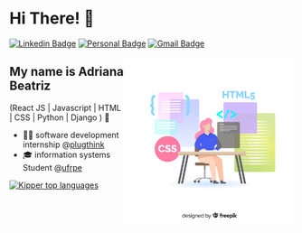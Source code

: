 
<h1>Hi There! 👋</h1>

[![Linkedin Badge](https://img.shields.io/badge/-LinkedIn-E966A0?style=flat-square&logo=Linkedin&logoColor=white&link=https://www.linkedin.com/in/adrianabeatriz3/)](https://www.linkedin.com/in/adrianabeatriz3/)
[![Personal Badge](https://img.shields.io/badge/-Website-E966A0?style=flat-square&logo=Me&logoColor=white&link=)]()
[![Gmail Badge](https://img.shields.io/badge/-adrianabeatriiz900@gmail.com-E966A0?style=flat-square&logo=Gmail&logoColor=white&link=mailto:adrianabeatriiz900@gmail.com)](mailto:adrianabeatriiz900@gmail.com)

<img align="right" alt="image" src="./girlCode.jpg"  width="300px"/>

## My name is Adriana Beatriz
(React JS | Javascript | HTML | CSS | Python | Django ) 🚀
- 👩‍💻 software development internship @[plugthink](https://plugthink.com/)
- 🎓 information systems Student @[ufrpe](https://www.ufrpe.br/)

<div align="left">
  
[![Kipper top languages](https://github-readme-stats.vercel.app/api/top-langs/?username=driica&theme=blue-white)](https://github.com/anuraghazra/github-readme-stats)
  
 </div>
